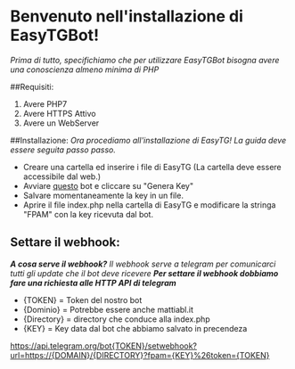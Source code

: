 # Benvenuto nell'installazione di EasyTGBot!
_Prima di tutto, specifichiamo che per utilizzare EasyTGBot bisogna avere una conoscienza almeno minima di PHP_

##Requisiti:
1. Avere PHP7
2. Avere HTTPS Attivo
3. Avere un WebServer

##Installazione:
_Ora procediamo all'installazione di EasyTG! La guida deve essere seguita passo passo._ 
* Creare una cartella ed inserire i file di EasyTG (La cartella deve essere accessibile dal web.)
* Avviare [questo](https://t.me/EasyTGBot) bot e cliccare su "Genera Key"
* Salvare momentaneamente la key in un file.
* Aprire il file index.php nella cartella di EasyTG e modificare la stringa "FPAM" con la key ricevuta dal bot.

## Settare il webhook:
**_A cosa serve il webhook?_**
_Il webhook serve a telegram per comunicarci tutti gli update che il bot deve ricevere_
**_Per settare il webhook dobbiamo fare una richiesta alle HTTP API di telegram_**

* {TOKEN} = Token del nostro bot
* {Dominio} = Potrebbe essere anche mattiabl.it
* {Directory} = directory che conduce alla index.php 
* {KEY} = Key data dal bot che abbiamo salvato in precendeza

https://api.telegram.org/bot{TOKEN}/setwebhook?url=https://{DOMAIN}/{DIRECTORY}?fpam={KEY}%26token={TOKEN}
